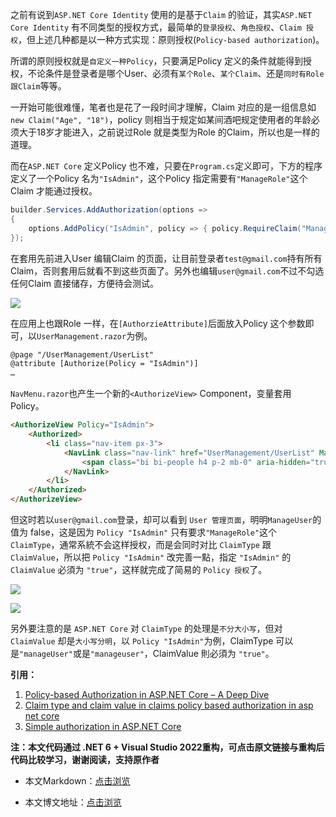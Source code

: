 之前有说到`ASP.NET Core Identity` 使用的是基于`Claim` 的验证，其实`ASP.NET Core Identity` 有不同类型的授权方式，最简单的`登录授权`、`角色授权`、`Claim 授权`，但上述几种都是以一种方式实现：原则授权(`Policy-based authorization`)。

所谓的原则授权就是`自定义一种Policy`，只要满足Policy 定义的条件就能得到授权，不论条件是登录者是哪个User、必须有`某个Role`、`某个Claim`、还是`同时有Role 跟Claim`等等。

一开始可能很难懂，笔者也是花了一段时间才理解，Claim 对应的是一组信息如`new Claim("Age", "18")`，policy 则相当于规定如某间酒吧规定使用者的年龄必须大于18岁才能进入，之前说过Role 就是类型为Role 的Claim，所以也是一样的道理。

而在`ASP.NET Core` 定义Policy 也不难，只要在`Program.cs`定义即可，下方的程序定义了一个Policy 名为`"IsAdmin"`，这个Policy 指定需要有`"ManageRole"`这个Claim 才能通过授权。

```C#
builder.Services.AddAuthorization(options =>
{
	options.AddPolicy("IsAdmin", policy => { policy.RequireClaim("ManageRole"); });
});
```

在套用先前进入User 编辑Claim 的页面，让目前登录者`test@gmail.com`持有所有Claim，否则套用后就看不到这些页面了。另外也编辑`user@gmail.com`不过不勾选任何Claim 直接储存，方便待会测试。

![](https://img1.d9tools.com/2021/12/4001.png)

在应用上也跟Role 一样，在`[AuthorzieAttribute]`后面放入Policy 这个参数即可，以`UserManagement.razor`为例。

```html
@page "/UserManagement/UserList"
@attribute [Authorize(Policy = "IsAdmin")]
…
```

`NavMenu.razor`也产生一个新的`<AuthorizeView>` Component，变量套用 Policy。

```html
<AuthorizeView Policy="IsAdmin">
	<Authorized>
		<li class="nav-item px-3">
			<NavLink class="nav-link" href="UserManagement/UserList" Match="NavLinkMatch.All">
				<span class="bi bi-people h4 p-2 mb-0" aria-hidden="true"></span> Users
			</NavLink>
		</li>
	</Authorized>
</AuthorizeView>
```

但这时若以`user@gmail.com`登录，却可以看到 `User 管理页面`，明明`ManageUser`的值为 false，这是因为 `Policy "IsAdmin"` 只有要求`"ManageRole"`这个 `ClaimType`，通常系統不会这样授权，而是会同时对比 `ClaimType` 跟 `ClaimValue`，所以把 `Policy "IsAdmin"` 改完善一點，指定 `"IsAdmin"` 的 `ClaimValue` 必須为 `"true"`，这样就完成了简易的 `Policy 授权`了。

![](https://img1.d9tools.com/2021/12/4002.png)

![](https://img1.d9tools.com/2021/12/4003.png)

另外要注意的是 `ASP.NET Core` 对 `ClaimType` 的处理是`不分大小写`，但对 `ClaimValue` 却是`大小写分明`，以 `Policy "IsAdmin"`为例，ClaimType 可以是`"manageUser"`或是`"manageuser"`，ClaimValue 則必須为 `"true"`。

**引用：**

1. [Policy-based Authorization in ASP.NET Core – A Deep Dive](https://www.red-gate.com/simple-talk/development/dotnet-development/policy-based-authorization-in-asp-net-core-a-deep-dive/)
2. [Claim type and claim value in claims policy based authorization in asp net core](https://www.youtube.com/watch?v=I2wgxzLbESA&list=PL6n9fhu94yhVkdrusLaQsfERmL_Jh4XmU&index=98)
3. [Simple authorization in ASP.NET Core](https://docs.microsoft.com/en-us/aspnet/core/security/authorization/simple?view=aspnetcore-5.0)

**注：本文代码通过 .NET 6 + Visual Studio 2022重构，可点击原文链接与重构后代码比较学习，谢谢阅读，支持原作者**

- 本文Markdown：[点击浏览](https://github.com/dotnet9/dotnet9.com/blob/develop/doc/blog_contents/uploads/2021/12/2021-12-25_03.md)

- 本文博文地址：[点击浏览](https://dotnet9.com/1101)